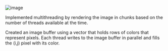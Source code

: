 
![image](https://github.com/user-attachments/assets/fe0cd870-2518-4c6e-b7a3-2fd90a5fa61c)


Implemented multithreading by rendering the image in chunks based on the number of threads available at the time.

Created an image buffer using a vector that holds rows of colors that represent pixels. Each thread writes to the image buffer in parallel and fills the (i,j) pixel with its color.

